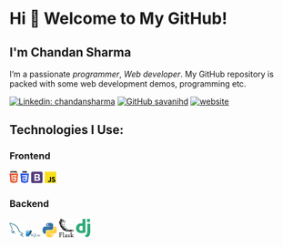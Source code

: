 # Hi 👋 Welcome to My GitHub!
## I'm Chandan Sharma

I’m a passionate _programmer_, _Web developer_. My GitHub repository is packed with some web development demos, programming etc. 


[![Linkedin: chandansharma](https://img.shields.io/badge/-chandansharma-blue?style=flat-square&logo=Linkedin&logoColor=white&link=https://www.linkedin.com/in/chandan-sharma/)](https://www.linkedin.com/in/chandan-sharma/)
[![GitHub savanihd](https://img.shields.io/github/followers/devchandansh?label=follow&style=social)](https://github.com/devchandansh)
[![website](https://img.shields.io/badge/Blog-chandansharma.co.in-2648ff?style=flat-square&logo=google-chrome)](https://www.chandansharma.co.in)


## Technologies I Use:

### Frontend
<div>
  <img src ="./images/html-5.svg" alt="HTML5" width="3%" title='HTML5'/>
  <img src ="./images/css-3.svg" alt="CSS3" width="3%" title='CSS3'/>
  <img src ="./images/bootstrap.svg" alt="Bootstrap" width="4%" title='Bootstrap'/>
  <img src ="./images/javascript.svg" alt="JavaScript" width="4%" title='JavaScript'/>
</div>

### Backend
<div>
  <img src ="./images/mysql.svg" alt="MySQL" width="5%" title='MySQL'/>
  <img src ="./images/sqlite.svg" alt="SQLite" width="5%" title='SQLite'/>
  <img src ="./images/python.svg" alt="Python" width="5%" title='Python'/>
  <img src ="./images/flask.svg" alt="Flask" width="5%" title='Flask'/>
  <img src ="./images/django.svg" alt="Django" width="5%" title='Django'/>
</div>
